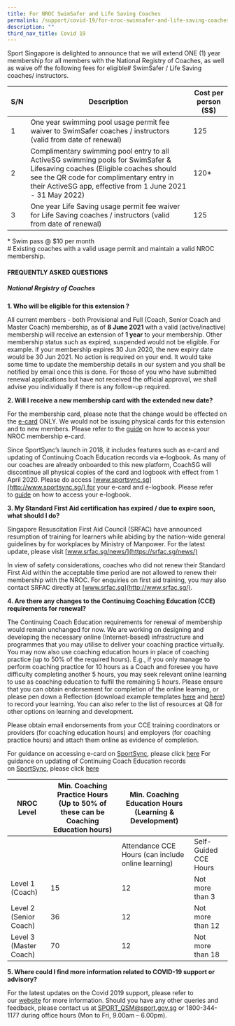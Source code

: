 ```yaml
---
title: For NROC SwimSafer and Life Saving Coaches
permalink: /support/covid-19/for-nroc-swimsafer-and-life-saving-coaches/
description: ""
third_nav_title: Covid 19
---
```

Sport Singapore is delighted to announce that we will extend ONE (1) year membership for all members with the National Registry of Coaches, as well as waive off the following fees for eligible# SwimSafer / Life Saving coaches/ instructors.

| S/N | Description | Cost per person (S$) |
| -------- | -------- | -------- |
| 1 | One year swimming pool usage permit fee waiver to SwimSafer coaches / instructors (valid from date of renewal)  | 125     |
| 2 | Complimentary swimming pool entry to all ActiveSG swimming pools for SwimSafer & Lifesaving coaches (Eligible coaches should see the QR code for complimentary entry in their ActiveSG app, effective from 1 June 2021 - 31 May 2022)  | 120\*     |
| 3 | One year Life Saving usage permit fee waiver for Life Saving coaches / instructors (valid from date of renewal)  | 125     |

\* Swim pass @ $10 per month  
\# Existing coaches with a valid usage permit and maintain a valid NROC membership.

#### **FREQUENTLY ASKED QUESTIONS**

##### **National Registry of Coaches**

**1. Who will be eligible for this extension ?**

All current members - both Provisional and Full (Coach, Senior Coach and Master Coach) membership, as of **8 June 2021** with a valid (active/inactive) membership will receive an extension of **1 year** to your membership. Other membership status such as expired, suspended would not be eligible. For example. if your membership expires 30 Jun 2020, the new expiry date would be 30 Jun 2021. No action is required on your end. It would take some time to update the membership details in our system and you shall be notified by email once this is done. For those of you who have submitted renewal applications but have not received the official approval, we shall advise you individually if there is any follow-up required.

**2. Will I receive a new membership card with the extended new date?**

For the membership card, please note that the change would be effected on the [e-card](/files/Support/Coaches'%20Corner/Covid%2019/SwimSafer%20%20%20Life%20Saving/How_to_access_e-card_1.pdf) ONLY. We would not be issuing physical cards for this extension and to new members. Please refer to the [guide](/files/Support/Coaches'%20Corner/Covid%2019/SwimSafer%20%20%20Life%20Saving/How_to_access_e-card_1.pdf) on how to access your NROC membership e-card.

Since SportSync’s launch in 2018, it includes features such as e-card and updating of Continuing Coach Education records via e-logbook. As many of our coaches are already onboarded to this new platform, CoachSG will discontinue all physical copies of the card and logbook with effect from 1 April 2020. Please do access [www.sportsync.sg](http://www.sportsync.sg/) for your e-card and e-logbook. Please refer to [guide](/files/Support/Coaches'%20Corner/Covid%2019/SwimSafer%20%20%20Life%20Saving/How_to_access_e-Logbook_1.pdf) on how to access your e-logbook.

**3. My Standard First Aid certification has expired / due to expire soon, what should I do?**

Singapore Resuscitation First Aid Council (SRFAC) have announced resumption of training for learners while abiding by the nation-wide general guidelines by for workplaces by Ministry of Manpower. For the latest update, please visit [www.srfac.sg/news/](https://srfac.sg/news/)

In view of safety considerations, coaches who did not renew their Standard First Aid within the acceptable time period are not allowed to renew their membership with the NROC. For enquiries on first aid training, you may also contact SRFAC directly at [www.srfac.sg](http://www.srfac.sg/).

**4. Are there any changes to the Continuing Coaching Education (CCE) requirements for renewal?**

The Continuing Coach Education requirements for renewal of membership would remain unchanged for now. We are working on designing and developing the necessary online (Internet-based) infrastructure and programmes that you may utilise to deliver your coaching practice virtually. You may now also use coaching education hours in place of coaching practice (up to 50% of the required hours). E.g., if you only manage to perform coaching practice for 10 hours as a Coach and foresee you have difficulty completing another 5 hours, you may seek relevant online learning to use as coaching education to fulfil the remaining 5 hours. Please ensure that you can obtain endorsement for completion of the online learning, or please pen down a Reflection (download example templates [here](/files/Support/Coaches'%20Corner/Covid%2019/SwimSafer%20%20%20Life%20Saving/Reflection_Template1.pdf) and [here](/files/Support/Coaches'%20Corner/Covid%2019/SwimSafer%20%20%20Life%20Saving/Reflection_Template2.pdf)) to record your learning. You can also refer to the list of resources at Q8 for other options on learning and development.

Please obtain email endorsements from your CCE training coordinators or providers (for coaching education hours) and employers (for coaching practice hours) and attach them online as evidence of completion.  
  
For guidance on accessing e-card on [SportSync](http://www.sportsync.sg/), please click [here](/files/Support/Coaches'%20Corner/Covid%2019/SwimSafer%20%20%20Life%20Saving/How_to_access_e-card_1.pdf)
For guidance on updating of Continuing Coach Education records on [SportSync](http://www.sportsync.sg/), please click [here](/files/Support/Coaches'%20Corner/Covid%2019/SwimSafer%20%20%20Life%20Saving/How_to_access_e-Logbook_1.pdf)



| NROC Level | Min. Coaching Practice Hours (Up to 50% of these can be Coaching Education hours) | Min. Coaching Education Hours (Learning & Development) | |
| -------- | -------- | -------- | -------- |
|  |   | Attendance CCE Hours (can include online learning)     |Self-Guided CCE Hours  |
| Level 1 (Coach) |  15 | 12  | Not more than 3 |
| Level 2 (Senior Coach) |  36 | 12  | Not more than 12 |
| Level 3 (Master Coach) |  70 | 12  | Not more than 18 |

**5. Where could I find more information related to COVID-19 support or advisory?**

For the latest updates on the Covid 2019 support, please refer to our [website](/support-resources/covid-19/covid-19-support/) for more information. Should you have any other queries and feedback, please contact us at [SPORT_QSM@sport.gov.sg](mailto:SPORT_QSM@sport.gov.sg) or 1800-344-1177 during office hours (Mon to Fri, 9.00am – 6.00pm).



